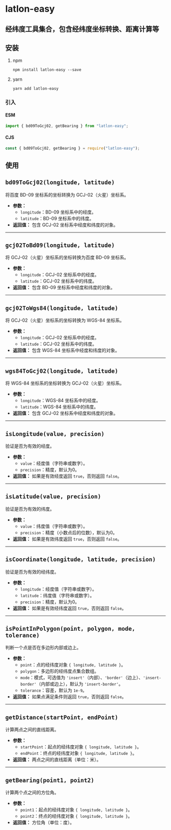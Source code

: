 # latlon-easy
## 经纬度工具集合，包含经纬度坐标转换、距离计算等
## 安装
1. npm
    ```
    npm install latlon-easy --save
    ```
2. yarn
    ```
    yarn add latlon-easy
    ```

### 引入

#### ESM

```javascript
import { bd09ToGcj02, getBearing } from "latlon-easy";
```

#### CJS

```javascript
const { bd09ToGcj02, getBearing } = require("latlon-easy");
```

## 使用
## `bd09ToGcj02(longitude, latitude)`

将百度 BD-09 坐标系的坐标转换为 GCJ-02（火星）坐标系。

- **参数：**
    - `longitude`：BD-09 坐标系中的经度。
    - `latitude`：BD-09 坐标系中的纬度。
- **返回值：** 包含 GCJ-02 坐标系中经度和纬度的对象。

---

## `gcj02ToBd09(longitude, latitude)`

将 GCJ-02（火星）坐标系的坐标转换为百度 BD-09 坐标系。

- **参数：**
    - `longitude`：GCJ-02 坐标系中的经度。
    - `latitude`：GCJ-02 坐标系中的纬度。
- **返回值：** 包含 BD-09 坐标系中经度和纬度的对象。

---

## `gcj02ToWgs84(longitude, latitude)`

将 GCJ-02（火星）坐标系的坐标转换为 WGS-84 坐标系。

- **参数：**
    - `longitude`：GCJ-02 坐标系中的经度。
    - `latitude`：GCJ-02 坐标系中的纬度。
- **返回值：** 包含 WGS-84 坐标系中经度和纬度的对象。

---

## `wgs84ToGcj02(longitude, latitude)`

将 WGS-84 坐标系的坐标转换为 GCJ-02（火星）坐标系。

- **参数：**
    - `longitude`：WGS-84 坐标系中的经度。
    - `latitude`：WGS-84 坐标系中的纬度。
- **返回值：** 包含 GCJ-02 坐标系中经度和纬度的对象。

---

## `isLongitude(value, precision)`

验证是否为有效的经度。

- **参数：**
    - `value`：经度值（字符串或数字）。
    - `precision`：精度，默认为0。
- **返回值：** 如果是有效经度返回 `true`，否则返回 `false`。

---

## `isLatitude(value, precision)`

验证是否为有效的纬度。

- **参数：**
    - `value`：纬度值（字符串或数字）。
    - `precision`：精度（小数点后的位数），默认为0。
- **返回值：** 如果是有效纬度返回 `true`，否则返回 `false`。

---

## `isCoordinate(longitude, latitude, precision)`

验证是否为有效的经纬度。

- **参数：**
    - `longitude`：经度值（字符串或数字）。
    - `latitude`：纬度值（字符串或数字）。
    - `precision`：精度，默认为0。
- **返回值：** 如果是有效经纬度返回 `true`，否则返回 `false`。

---

## `isPointInPolygon(point, polygon, mode, tolerance)`

判断一个点是否在多边形内部或边上。

- **参数：**
    - `point`：点的经纬度对象 `{ longitude, latitude }`。
    - `polygon`：多边形的经纬度点集合数组。
    - `mode`：模式，可选值为 `'insert'`（内部）、`'border'`（边上）、`'insert-border'`（内部或边上），默认为 `'insert-border'`。
    - `tolerance`：容差，默认为 `1e-9`。
- **返回值：** 如果点满足条件则返回 `true`，否则返回 `false`。

---

## `getDistance(startPoint, endPoint)`

计算两点之间的直线距离。

- **参数：**
    - `startPoint`：起点的经纬度对象 `{ longitude, latitude }`。
    - `endPoint`：终点的经纬度对象 `{ longitude, latitude }`。
- **返回值：** 两点之间的直线距离（单位：米）。

---

## `getBearing(point1, point2)`

计算两个点之间的方位角。

- **参数：**
    - `point1`：起点的经纬度对象 `{ longitude, latitude }`。
    - `point2`：终点的经纬度对象 `{ longitude, latitude }`。
- **返回值：** 方位角（单位：度）。



